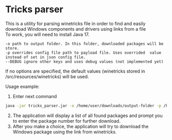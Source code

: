# Tricks parser

This is a utility for parsing winetricks file in order to find and easily download Windows components and drivers using links from a file\
To work, you will need to install Java 17.

    -o path to output folder. In this folder, downloaded packages will be store.
    -p overrides config file path to payload file. Uses overrided  value instead of set in json config file.
    --DEBUG ignore other keys and uses debug values (not implemented yet)

If no options are specified, the default values (winetricks stored in /src/resources/winetricks) will be used.

Usage example:
1. Enter next command
```bash
java -jar tricks_parser.jar -o /home/user/downloads/output-folder -p /home/user/documents/winetricks
```
2. The application will display a list of all found packages and prompt you to enter the package number for further download.
3. After you make a choice, the application will try to download the Windows package using the link from winetricks.